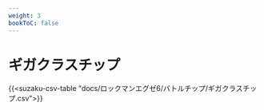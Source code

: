 ```yaml
---
weight: 3
bookToC: false
---
```


# ギガクラスチップ

{{<suzaku-csv-table "docs/ロックマンエグゼ6/バトルチップ/ギガクラスチップ.csv">}}
